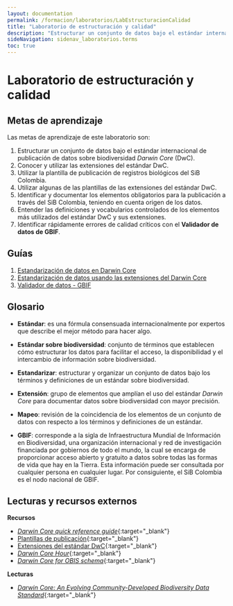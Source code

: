 ```yaml
---
layout: documentation
permalink: /formacion/laboratorios/LabEstructuracionCalidad
title: "Laboratorio de estructuración y calidad"
description: "Estructurar un conjunto de datos bajo el estándar internacional de publicación de datos sobre biodiversidad Darwin Core (DwC)."
sideNavigation: sidenav_laboratorios.terms
toc: true
---
```


# Laboratorio de estructuración y calidad

## Metas de aprendizaje

Las metas de aprendizaje de este laboratorio son:

1. Estructurar un conjunto de datos bajo el estándar internacional de publicación de datos sobre biodiversidad *Darwin Core* (DwC).
2. Conocer y utilizar las extensiones del estándar DwC.
3. Utilizar la plantilla de publicación de registros biológicos del SiB Colombia.
4. Utilizar algunas de las plantillas de las extensiones del estándar DwC.
5. Identificar y documentar los elementos obligatorios para la publicación a través del SiB Colombia, teniendo en cuenta origen de los datos.
6. Entender las definiciones y vocabularios controlados de los elementos más utilizados del estándar DwC y sus extensiones.
7. Identificar rápidamente errores de calidad críticos con el **Validador de datos de GBIF**.
 
## Guías

1. [Estandarización de datos en Darwin Core](https://hp-colombian-biodiversity.gbif-staging.org/formacion/laboratorios/DWC)
2. [Estandarización de datos usando las extensiones del Darwin Core](https://hp-colombian-biodiversity.gbif-staging.org/formacion/laboratorios/DWCextensiones)
3. [Validador de datos - GBIF](/comunidad/formacion/laboratorios/DataValidator)

## Glosario

- **Estándar**: es una fórmula consensuada internacionalmente por expertos que describe el mejor método para hacer algo.

- **Estándar sobre biodiversidad**: conjunto de términos que establecen cómo estructurar los datos para facilitar el acceso, la disponibilidad y el intercambio de información sobre biodiversidad.

- **Estandarizar**: estructurar y organizar un conjunto de datos bajo los términos y definiciones de un estándar sobre biodiversidad.

- **Extensión**: grupo de elementos que amplían el uso del estándar *Darwin Core* para documentar datos sobre biodiversidad con mayor precisión.

- **Mapeo**: revisión de la coincidencia de los elementos de un conjunto de datos con respecto a los términos y definiciones de un estándar.

- **GBIF**: corresponde a la sigla de Infraestructura Mundial de Información en Biodiversidad, una organización internacional y red de investigación financiada por gobiernos de todo el mundo, la cual se encarga de proporcionar acceso abierto y gratuito a datos sobre todas las formas de vida que hay en la Tierra. Esta información puede ser consultada por cualquier persona en cualquier lugar. Por consiguiente, el SiB Colombia es el nodo nacional de GBIF.

## Lecturas y recursos externos

**Recursos**
* [*Darwin Core quick reference guide*](https://dwc.tdwg.org/terms/){:target="_blank"}
* [Plantillas de publicación](https://sites.google.com/humboldt.org.co/wikisib/publicar/plantillas?authuser=0){:target="_blank"}
* [Extensiones del estándar DwC](https://tools.gbif.org/dwca-validator/extensions.do){:target="_blank"}
* [*Darwin Core Hour*](https://vimeo.com/showcase/4407185?page=2){:target="_blank"}
* [*Darwin Core for OBIS schema*](https://obis.org/manual/darwincore/){:target="_blank"}

**Lecturas**

* [*Darwin Core: An Evolving Community-Developed Biodiversity Data Standard*](https://journals.plos.org/plosone/article?id=10.1371/journal.pone.0029715){:target="_blank"}
